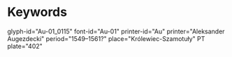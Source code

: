 # Keywords
glyph-id="Au-01_0115"
font-id="Au-01"
printer-id="Au"
printer="Aleksander Augezdecki"
period="1549–1561?"
place="Królewiec-Szamotuły"
PT plate="402"
